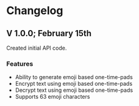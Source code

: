 # Changelog

## V 1.0.0; February 15th

Created initial API code.

### Features

- Ability to generate emoji based one-time-pads
- Encrypt text using emoji based one-time-pads
- Decrypt text using emoji based one-time-pads
- Supports 63 emoji characters
